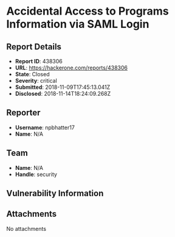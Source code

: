 # Accidental Access to Programs Information via SAML Login

## Report Details
- **Report ID**: 438306
- **URL**: https://hackerone.com/reports/438306
- **State**: Closed
- **Severity**: critical
- **Submitted**: 2018-11-09T17:45:13.041Z
- **Disclosed**: 2018-11-14T18:24:09.268Z

## Reporter
- **Username**: npbhatter17
- **Name**: N/A

## Team
- **Name**: N/A
- **Handle**: security

## Vulnerability Information


## Attachments
No attachments
